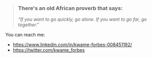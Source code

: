

<!--
**KwameForbes/KwameForbes** is a ✨ _special_ ✨ repository because its `README.md` (this file) appears on your GitHub profile.

Here are some ideas to get you started:

- 🔭 I’m currently working on ...
- 🌱 I’m currently learning ...
- 👯 I’m looking to collaborate on ...
- 🤔 I’m looking for help with ...
- 💬 Ask me about ...
- 📫 How to reach me: ...
- 😄 Pronouns: ...
- ⚡ Fun fact: ...
-->

>### **There's an old African proverb that says:**
>*“If you want to go quickly, go alone.
>If you want to go far, go together.”*

You can reach me:
* https://www.linkedin.com/in/kwame-forbes-008451192/
* https://twitter.com/kwame_forbes

